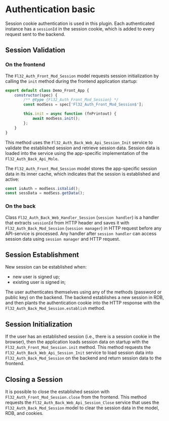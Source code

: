 # Authentication basic

Session cookie authentication is used in this plugin. Each authenticated instance has a `sessionId` in the session
cookie, which is added to every request sent to the backend.

## Session Validation

### On the frontend

The `Fl32_Auth_Front_Mod_Session` model requests session initialization by calling the `init` method during the frontend
application startup:

```javascript
export default class Demo_Front_App {
    constructor(spec) {
        /** @type {Fl32_Auth_Front_Mod_Session} */
        const modSess = spec['Fl32_Auth_Front_Mod_Session$'];

        this.init = async function (fnPrintout) {
            await modSess.init();
        };
    }
}
```

This method uses the `Fl32_Auth_Back_Web_Api_Session_Init` service to validate the established session and retrieve
session data. Session data is loaded into the service using the app-specific implementation of
the `Fl32_Auth_Back_Api_Mole`.

The `Fl32_Auth_Front_Mod_Session` model stores the app-specific session data in its inner cache, which indicates that
the session is established and active:

```javascript
const isAuth = modSess.isValid();
const sessData = modSess.getData();
```

### On the back

Class `Fl32_Auth_Back_Web_Handler_Session` (`session handler`) is a handler that extracts `sessionId` from HTTP header
and saves it with `Fl32_Auth_Back_Mod_Session` (`session manager`) in HTTP request before any API-service is
processed. Any handler after `session handler` can access session data using `session manager` and HTTP request.

## Session Establishment

New session can be established when:

* new user is signed up;
* existing user is signed in;

The user authenticates themselves using any of the methods (password or public key) on the backend. The backend
establishes a new session in RDB, and then plants the authentication cookie into the HTTP response with
the `Fl32_Auth_Back_Mod_Session.establish` method.

## Session Initialization

If the user has an established session (i.e., there is a session cookie in the browser), then the application loads
session data on startup with the `Fl32_Auth_Front_Mod_Session.init` method. This method requests
the `Fl32_Auth_Back_Web_Api_Session_Init` service to load session data into `Fl32_Auth_Back_Mod_Session` on the backend
and return session data to the frontend.

## Closing a Session

It is possible to close the established session with `Fl32_Auth_Front_Mod_Session.close` from the frontend. This
method requests the `Fl32_Auth_Back_Web_Api_Session_Close` service that uses the `Fl32_Auth_Back_Mod_Session` model to
clear the session data in the model, RDB, and cookies.
 
